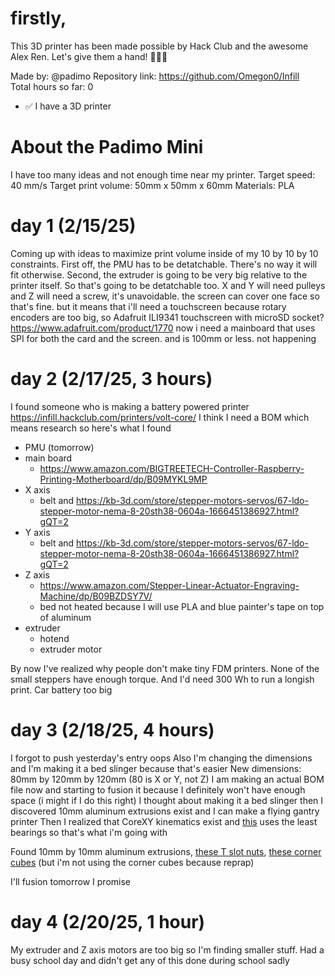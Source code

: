 # firstly,

This 3D printer has been made possible by Hack Club and the awesome Alex Ren. Let's give them a hand! 👏👏👏

Made by: @padimo
Repository link: https://github.com/Omegon0/Infill  
Total hours so far: 0

 - ✅  I have a 3D printer

# About the Padimo Mini
I have too many ideas and not enough time near my printer. 
Target speed: 40 mm/s
Target print volume: 50mm x 50mm x 60mm
Materials: PLA

# day 1 (2/15/25)
Coming up with ideas to maximize print volume inside of my 10 by 10 by 10 constraints.
First off, the PMU has to be detatchable. There's no way it will fit otherwise.
Second, the extruder is going to be very big relative to the printer itself. So that's going to be detatchable too. 
X and Y will need pulleys and Z will need a screw, it's unavoidable.
the screen can cover one face so that's fine. but it means that i'll need a touchscreen because rotary encoders are too big, so Adafruit ILI9341 touchscreen with microSD socket? 
https://www.adafruit.com/product/1770
now i need a mainboard that uses SPI for both the card and the screen. and is 100mm or less. not happening

# day 2 (2/17/25, 3 hours)
I found someone who is making a battery powered printer https://infill.hackclub.com/printers/volt-core/
I think I need a BOM which means research so here's what I found
- PMU (tomorrow)
- main board
	- https://www.amazon.com/BIGTREETECH-Controller-Raspberry-Printing-Motherboard/dp/B09MYKL9MP
- X axis
	- belt and https://kb-3d.com/store/stepper-motors-servos/67-ldo-stepper-motor-nema-8-20sth38-0604a-1666451386927.html?gQT=2
- Y axis
	- belt and https://kb-3d.com/store/stepper-motors-servos/67-ldo-stepper-motor-nema-8-20sth38-0604a-1666451386927.html?gQT=2
- Z axis
	- https://www.amazon.com/Stepper-Linear-Actuator-Engraving-Machine/dp/B09BZDSY7V/
	- bed not heated because I will use PLA and blue painter's tape on top of aluminum
- extruder
	- hotend
	- extruder motor

By now I've realized why people don't make tiny FDM printers. None of the small steppers have enough torque. 
And I'd need 300 Wh to run a longish print. Car battery too big

# day 3 (2/18/25, 4 hours)
I forgot to push yesterday's entry oops
Also I'm changing the dimensions and I'm making it a bed slinger because that's easier
New dimensions: 80mm by 120mm by 120mm (80 is X or Y, not Z)
I am making an actual BOM file now and starting to fusion it because I definitely won't have enough space (i might if I do this right)
I thought about making it a bed slinger then I discovered 10mm aluminum extrusions exist and I can make a flying gantry printer
Then I realized that CoreXY kinematics exist and [this](https://user-images.githubusercontent.com/44207097/47033555-7474f180-d175-11e8-912e-9c43061537b0.png) uses the least bearings so that's what i'm going with

Found 10mm by 10mm aluminum extrusions, [these T slot nuts](https://www.amazon.com/MakerBeam-pieces-T-slot-nuts-screws/dp/B016OJNLJ2), [these corner cubes](https://www.amazon.com/MakerBeam-Corner-Cube-Black-pcs/dp/B00OWGOMG6/) (but i'm not using the corner cubes because reprap)

I'll fusion tomorrow I promise

# day 4 (2/20/25, 1 hour)
My extruder and Z axis motors are too big so I'm finding smaller stuff. Had a busy school day and didn't get any of this done during school sadly
